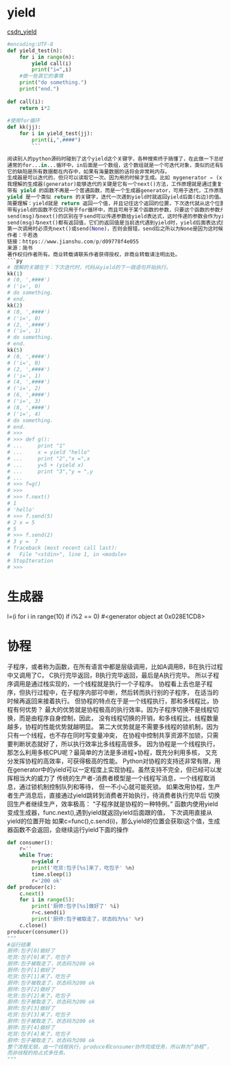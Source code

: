 
# yield 
[csdn_yield](https://blog.csdn.net/mieleizhi0522/article/details/82142856/)

```py
#encoding:UTF-8  
def yield_test(n):  
    for i in range(n):  
        yield call(i)  
        print("i=",i)  
    #做一些其它的事情      
    print("do something.")      
    print("end.")  
  
def call(i):  
    return i*2  
  
#使用for循环  
def kk(jj):
    for i in yield_test(jj):  
        print(i,",####")
        ```

阅读别人的python源码时碰到了这个yield这个关键字，各种搜索终于搞懂了，在此做一下总结：
通常的for...in...循环中，in后面是一个数组，这个数组就是一个可迭代对象，类似的还有链表，字符串，文件。它可以是mylist = [1, 2, 3]，也可以是mylist = [x*x for x in range(3)]。
它的缺陷是所有数据都在内存中，如果有海量数据的话将会非常耗内存。
生成器是可以迭代的，但只可以读取它一次。因为用的时候才生成。比如 mygenerator = (x*x for x in range(3))，注意这里用到了()，它就不是数组，而上面的例子是[]。
我理解的生成器(generator)能够迭代的关键是它有一个next()方法，工作原理就是通过重复调用next()方法，直到捕获一个异常。可以用上面的mygenerator测试。
带有 yield 的函数不再是一个普通函数，而是一个生成器generator，可用于迭代，工作原理同上。
yield 是一个类似 return 的关键字，迭代一次遇到yield时就返回yield后面(右边)的值。重点是：下一次迭代时，从上一次迭代遇到的yield后面的代码(下一行)开始执行。
简要理解：yield就是 return 返回一个值，并且记住这个返回的位置，下次迭代就从这个位置后(下一行)开始。
带有yield的函数不仅仅只用于for循环中，而且可用于某个函数的参数，只要这个函数的参数允许迭代参数。比如array.extend函数，它的原型是array.extend(iterable)。
send(msg)与next()的区别在于send可以传递参数给yield表达式，这时传递的参数会作为yield表达式的值，而yield的参数是返回给调用者的值。——换句话说，就是send可以强行修改上一个yield表达式值。比如函数中有一个yield赋值，a = yield 5，第一次迭代到这里会返回5，a还没有赋值。第二次迭代时，使用.send(10)，那么，就是强行修改yield 5表达式的值为10，本来是5的，那么a=10
send(msg)与next()都有返回值，它们的返回值是当前迭代遇到yield时，yield后面表达式的值，其实就是当前迭代中yield后面的参数。
第一次调用时必须先next()或send(None)，否则会报错，send后之所以为None是因为这时候没有上一个yield(根据第8条)。可以认为，next()等同于send(None)
作者：千若逸
链接：https://www.jianshu.com/p/d09778f4e055
来源：简书
著作权归作者所有。商业转载请联系作者获得授权，非商业转载请注明出处。
```py
# 理解的关键在于：下次迭代时，代码从yield的下一跳语句开始执行。
kk(1)
# (0, ',####')
# ('i=', 0)
# do something.
# end.
kk(2)
# (0, ',####')
# ('i=', 0)
# (2, ',####')
# ('i=', 1)
# do something.
# end.
kk(5)
# (0, ',####')
# ('i=', 0)
# (2, ',####')
# ('i=', 1)
# (4, ',####')
# ('i=', 2)
# (6, ',####')
# ('i=', 3)
# (8, ',####')
# ('i=', 4)
# do something.
# end.
# >>>
# >>> def g():
# ...     print "1"
# ...     x = yield "hello"
# ...     print "2","x =",x
# ...     y=5 + (yield x)
# ...     print "3","y = ",y
# ...
# >>> f=g()
# >>>
# >>> f.next()
# 1
# 'hello'
# >>> f.send(5)
# 2 x = 5
# 5
# >>> f.send(2)
# 3 y =  7
# Traceback (most recent call last):
#   File "<stdin>", line 1, in <module>
# StopIteration
# >>>
```

# 生成器
l=(i for i in range(10) if i%2 == 0)
#<generator object <genexpr> at 0x028E1CD8>
# 协程


子程序，或者称为函数，在所有语言中都是层级调用，比如A调用B，B在执行过程中又调用了C，
C执行完毕返回，B执行完毕返回，最后是A执行完毕。
所以子程序调用是通过栈实现的，一个线程就是执行一个子程序。
协程看上去也是子程序，但执行过程中，在子程序内部可中断，然后转而执行别的子程序，
在适当的时候再返回来接着执行。
但协程的特点在于是一个线程执行，那和多线程比，协程有何优势？
最大的优势就是协程极高的执行效率。因为子程序切换不是线程切换，而是由程序自身控制，因此，
没有线程切换的开销，和多线程比，线程数量越多，协程的性能优势就越明显。
第二大优势就是不需要多线程的锁机制，因为只有一个线程，也不存在同时写变量冲突，
在协程中控制共享资源不加锁，只需要判断状态就好了，所以执行效率比多线程高很多。
因为协程是一个线程执行，那怎么利用多核CPU呢？最简单的方法是多进程+协程，既充分利用多核，
又充分发挥协程的高效率，可获得极高的性能。
Python对协程的支持还非常有限，用在generator中的yield可以一定程度上实现协程。虽然支持不完全，但已经可以发挥相当大的威力了
传统的生产者-消费者模型是一个线程写消息，一个线程取消息，通过锁机制控制队列和等待，
但一不小心就可能死锁。
如果改用协程，生产者生产消息后，直接通过yield跳转到消费者开始执行，待消费者执行完毕后
切换回生产者继续生产，效率极高：
“子程序就是协程的一种特例。”
函数内使用yield变成生成器，func.next(),遇到yield就返回yield后面跟的值，
下次调用直接从yield的位置开始
如果c=func(),c.send(i)，那么yield的位置会获取i这个值，生成器函数不会返回，会继续运行yield下面的操作
```py
def consumer():
    r=''
    while True:
        n=yield r
        print('吃货:包子[%s]来了，吃包子' %n)
        time.sleep(1)
        r='200 ok'
def producer(c):
    c.next()
    for i in range(5):
        print('厨师:包子[%s]做好了' %i)
        r=c.send(i)
        print('厨师:包子被取走了，状态码为%s' %r)
    c.close()
producer(consumer())
"""
#运行结果
厨师:包子[0]做好了
吃货:包子[0]来了，吃包子
厨师:包子被取走了，状态码为200 ok
厨师:包子[1]做好了
吃货:包子[1]来了，吃包子
厨师:包子被取走了，状态码为200 ok
厨师:包子[2]做好了
吃货:包子[2]来了，吃包子
厨师:包子被取走了，状态码为200 ok
厨师:包子[3]做好了
吃货:包子[3]来了，吃包子
厨师:包子被取走了，状态码为200 ok
厨师:包子[4]做好了
吃货:包子[4]来了，吃包子
厨师:包子被取走了，状态码为200 ok
整个流程无锁，由一个线程执行，produce和consumer协作完成任务，所以称为“协程”，
而非线程的抢占式多任务。
"""
```